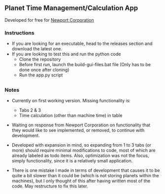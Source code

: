 ## Planet Time Management/Calculation App
Developed for free for [Newport Corporation](https://www.newport.com/)

### Instructions
- If you are looking for an executable, head to the releases section and download the latest one.
- If you are looking to test this and run the python code
    - Clone the repository
    - Before first run, launch the build-gui-files.bat file (Only has to be done once after cloning)
    - Run the app.py script
##
### Notes
- Currently on first working version. Missing functionality is:
   - Tabs 2 & 3
   - Time calculation (other than machine time) in table

- Waiting on response from Newport Corporation on functionality that they would like to see implemented, or removed, to continue with development.

- Developed with expansion in mind, so expanding from 1 to 3 tabs (or more) should require minimal modifications to code, most of which are already labeled as todo items. Also, optimization was not the focus, simply functionality, since it is a relatively small application. 

- There is one mistake I made in terms of development that causes it to be quite a bit slower than it could be (which is not storing planets within the machines), but I only thought of this after having written most of the code. May restructure to fix this later.
